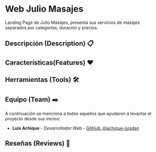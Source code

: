 # Web Julio Masajes

Landing Page de Julio Masajes, presenta sus servicios de masajes separados por categorías, duración y precios.

## Descripción (Description) 📋

## Características(Features) ❤️

## Herramientas (Tools) 🛠️

## Equipo (Team) ✒️

A continuación se menciona a todos aquellos que ayudaron a levantar el proyecto desde sus inicios:

* **Luis Achique** - *Desarrollador Web* - [GitHub: @achique-luisdan](https://github.com/achique-luisdan)

## Reseñas (Reviews) 💞
